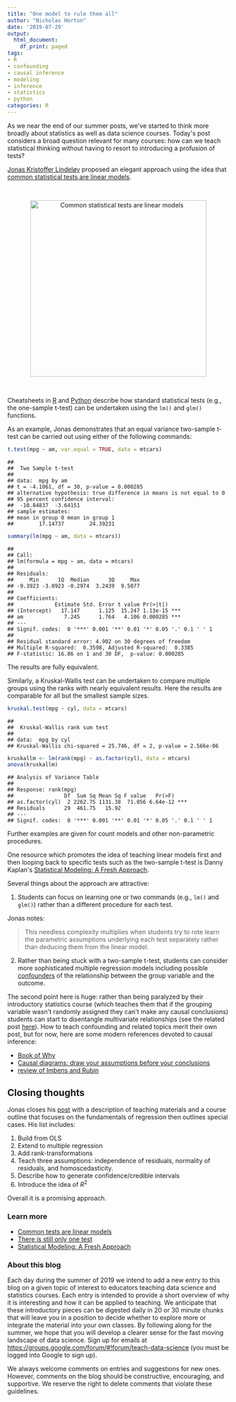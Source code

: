 ```yaml
---
title: "One model to rule them all"
author: "Nicholas Horton"
date: '2019-07-29'
output:
  html_document:
    df_print: paged
tags:
- R
- confounding
- causal inference
- modeling
- inference
- statistics
- python
categories: R
---
```




As we near the end of our summer posts, we've started to think more broadly about statistics as well as data science courses.  Today's post considers a broad question relevant for many courses: how can we teach statistical thinking without having to resort to introducing a profusion of tests?  

[Jonas Kristoffer Lindeløv](https://lindeloev.net) proposed an elegant approach using the idea that [common statistical tests are linear models](https://lindeloev.github.io/tests-as-linear/).

<br>

<center>
<figure>
<img alt = 'Common statistical tests are linear models' width='400' src='/post/onemodel/common.png' />
</figure>
</center> <br>

Cheatsheets in [R](https://lindeloev.github.io/tests-as-linear/linear_tests_cheat_sheet.pdf) and [Python](https://eigenfoo.xyz/tests-as-linear/cheatsheets/linear_tests_cheat_sheet.pdf) describe how standard statistical tests (e.g., the one-sample t-test) can be undertaken using the `lm()` and `glm()` functions.

As an example, Jonas demonstrates that an equal variance two-sample t-test can be carried out using either of the following commands:


```r
t.test(mpg ~ am, var.equal = TRUE, data = mtcars)
```

```
## 
## 	Two Sample t-test
## 
## data:  mpg by am
## t = -4.1061, df = 30, p-value = 0.000285
## alternative hypothesis: true difference in means is not equal to 0
## 95 percent confidence interval:
##  -10.84837  -3.64151
## sample estimates:
## mean in group 0 mean in group 1 
##        17.14737        24.39231
```

```r
summary(lm(mpg ~ am, data = mtcars))
```

```
## 
## Call:
## lm(formula = mpg ~ am, data = mtcars)
## 
## Residuals:
##     Min      1Q  Median      3Q     Max 
## -9.3923 -3.0923 -0.2974  3.2439  9.5077 
## 
## Coefficients:
##             Estimate Std. Error t value Pr(>|t|)    
## (Intercept)   17.147      1.125  15.247 1.13e-15 ***
## am             7.245      1.764   4.106 0.000285 ***
## ---
## Signif. codes:  0 '***' 0.001 '**' 0.01 '*' 0.05 '.' 0.1 ' ' 1
## 
## Residual standard error: 4.902 on 30 degrees of freedom
## Multiple R-squared:  0.3598,	Adjusted R-squared:  0.3385 
## F-statistic: 16.86 on 1 and 30 DF,  p-value: 0.000285
```

The results are fully equivalent.

Similarly, a Kruskal-Wallis test can be undertaken to compare multiple groups using the ranks with nearly equivalent results.  Here the results are comparable for all but the smallest sample sizes.


```r
kruskal.test(mpg ~ cyl, data = mtcars)
```

```
## 
## 	Kruskal-Wallis rank sum test
## 
## data:  mpg by cyl
## Kruskal-Wallis chi-squared = 25.746, df = 2, p-value = 2.566e-06
```

```r
kruskallm <- lm(rank(mpg) ~ as.factor(cyl), data = mtcars)
anova(kruskallm)
```

```
## Analysis of Variance Table
## 
## Response: rank(mpg)
##                Df  Sum Sq Mean Sq F value   Pr(>F)    
## as.factor(cyl)  2 2262.75 1131.38  71.056 6.64e-12 ***
## Residuals      29  461.75   15.92                     
## ---
## Signif. codes:  0 '***' 0.001 '**' 0.01 '*' 0.05 '.' 0.1 ' ' 1
```

Further examples are given for count models and other non-parametric procedures.

One resource which promotes the idea of teaching linear models first and then looping back to specific tests such as the two-sample t-test is Danny Kaplan's [Statistical Modeling: A Fresh Approach](http://project-mosaic-books.com/?page_id=13).  

Several things about the approach are attractive:

1. Students can focus on learning one or two commands (e.g., `lm()` and `glm()`) rather than a different procedure for each test.  

Jonas notes:

> This needless complexity multiplies when students try to rote learn the parametric assumptions underlying each test separately rather than deducing them from the linear model.

2. Rather than being stuck with a two-sample t-test, students can consider more sophisticated multiple regression models including possible [confounders](https://en.wikipedia.org/wiki/Confounding) of the relationship between the group variable and the outcome.  

The second point here is huge: rather than being paralyzed by their introductory statistics course (which teaches them that if the grouping variable wasn't randomly assigned they can't make any causal conclusions) students can start to disentangle multivariate relationships (see the related post [here](http://teachdatascience.com/gaise/)).  How to teach confounding and related topics merit their own post, but for now, here are some modern references devoted to causal inference:

- [Book of Why](http://bayes.cs.ucla.edu/WHY/)
- [Causal diagrams: draw your assumptions before your conclusions](https://www.edx.org/course/causal-diagrams-draw-your-assumptions-before-your-conclusions)
- [review of Imbens and Rubin](https://imai.fas.harvard.edu/research/files/ImbensRubin.pdf)

## Closing thoughts 

Jonas closes his [post](https://lindeloev.github.io/tests-as-linear/) with a description of teaching materials and a course outline that focuses on the fundamentals of regression then outlines special cases.  His list includes:

1. Build from OLS
2. Extend to multiple regression
3. Add rank-transformations
4. Teach three assumptions: independence of residuals, normality of residuals, and homoscedasticity.
5. Describe how to generate confidence/credible intervals
6. Introduce the idea of $R^2$

Overall it is a promising approach.


###  Learn more

- [Common tests are linear models](https://lindeloev.github.io/tests-as-linear/)
- [There is still only one test](http://allendowney.blogspot.com/2016/06/there-is-still-only-one-test.html)
- [Statistical Modeling: A Fresh Approach](http://project-mosaic-books.com/?page_id=13)


### About this blog 

Each day during the summer of 2019 we intend to add a new entry to this blog on a given topic of interest to educators teaching data science and statistics courses. Each entry is intended to provide a short overview of why it is interesting and how it can be applied to teaching. We anticipate that these introductory pieces can be digested daily in 20 or 30 minute chunks that will leave you in a position to decide whether to explore more or integrate the material into your own classes. By following along for the summer, we hope that you will develop a clearer sense for the fast moving landscape of data science. Sign up for emails at https://groups.google.com/forum/#!forum/teach-data-science (you must be logged into Google to sign up).

We always welcome comments on entries and suggestions for new ones.  However, comments on the blog should be constructive, encouraging, and supportive.  We reserve the right to delete comments that violate these guidelines.

